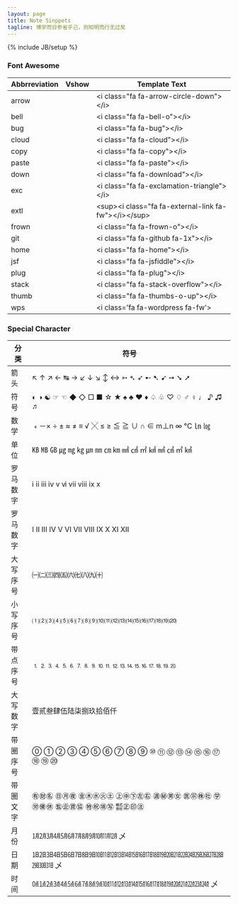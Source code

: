 ```yaml
---
layout: page
title: Note Sinppets
tagline: 博学而日参省乎己，则知明而行无过矣
---
```

{% include JB/setup %}

### Font Awesome

|Abbrreviation|Vshow|Template Text|
|----|----|----|
|arrow	|<i class="fa fa-arrow-circle-down"></i>|&lt;i class="fa fa-arrow-circle-down">&lt;/i>|
|bell	|<i class="fa fa-bell-o"></i>|&lt;i class="fa fa-bell-o">&lt;/i>|
|bug	|<i class="fa fa-bug"></i>|&lt;i class="fa fa-bug">&lt;/i>|
|cloud	|<i class="fa fa-cloud"></i>|&lt;i class="fa fa-cloud">&lt;/i>|
|copy	|<i class="fa fa-copy"></i>|&lt;i class="fa fa-copy">&lt;/i>|
|paste	|<i class="fa fa-paste"></i>|&lt;i class="fa fa-paste">&lt;/i>|
|down 	|<i class="fa fa-download"></i>|&lt;i class="fa fa-download">&lt;/i>|
|exc	|<i class="fa fa-exclamation-triangle"></i>|&lt;i class="fa fa-exclamation-triangle">&lt;/i>|
|extl 	|<sup><i class="fa fa-external-link fa-fw"></i></sup>|&lt;sup>&lt;i class="fa fa-external-link fa-fw">&lt;/i>&lt;/sup>|
|frown  |<i class="fa fa-frown-o"></i>|&lt;i class="fa fa-frown-o">&lt;/i>|
|git 	|<i class="fa fa-github fa-1x"></i>|&lt;i class="fa fa-github fa-1x">&lt;/i>|
|home	|<i class="fa fa-home"></i>|&lt;i class="fa fa-home">&lt;/i>|
|jsf	|	<i class="fa fa-jsfiddle"></i>|&lt;i class="fa fa-jsfiddle">&lt;/i>|
|plug	|<i class="fa fa-plug"></i>|&lt;i class="fa fa-plug">&lt;/i>|
|stack	|<i class="fa fa-stack-overflow"></i>|&lt;i class="fa fa-stack-overflow">&lt;/i>|
|thumb	|<i class="fa fa-thumbs-o-up"></i>|&lt;i class="fa fa-thumbs-o-up">&lt;/i>|
|wps |<i class="fa fa-wordpress fa-fw"></i> | &lt;i class='fa fa-wordpress fa-fw'></i>|

### Special Character

|分类|符号|
|----|----|
|箭头|↖ ↑ ↗ ← ↹ → ↙ ↓ ↘ ↕ ↔ ➳ ➴ ➶ ➸ ➷ ➹ ➙ ➘ ➚|
|符号|◐ ◑ ☯ ☞ ☜ ◆ ◇ □ ■ ☆ ★ ♠ ♣ ♥ ♦ ♤ ♧ ♡ ♢ ♂ ♀ ♩ ♪ ♫ ♬|
|数学|﹢－× ÷ ± ≈ ≠ ≡ √ ╳ ≤ ≥ ≦ ≧ ∪ ∩ ∈ m⊥n ∞ ℃ ㏑ ㏒|
|单位|㎅ ㎆ ㎇ ㎍ ㎎ ㎏ ㎛ ㎜ ㎝ ㎞ ㎟ ㎠ ㎡ ㎢ ㎣ ㎤ ㎥ ㎦|
|罗马数字|ⅰ ⅱ ⅲ ⅳ ⅴ ⅵ ⅶ ⅷ ⅸ ⅹ|
|罗马数字|Ⅰ Ⅱ Ⅲ Ⅳ Ⅴ Ⅵ Ⅶ Ⅷ Ⅸ Ⅹ Ⅺ Ⅻ|
|大写序号|㈠㈡㈢㈣㈤㈥㈦㈧㈨㈩|
|小写序号|⑴⑵⑶⑷⑸⑹⑺⑻⑼⑽⑾⑿⒀⒁⒂⒃⒄⒅⒆⒇|
|带点序号|⒈⒉⒊⒋⒌⒍⒎⒏⒐⒑⒒⒓⒔⒕⒖⒗⒘⒙⒚⒛|
|大写数字|壹贰叁肆伍陆柒捌玖拾佰仟|
|带圈序号|⓪ ① ② ③ ④ ⑤ ⑥ ⑦ ⑧ ⑨ ⑩ ⑪ ⑫ ⑬ ⑭ ⑮ ⑯ ⑰ ⑱ ⑲ ⑳|
|带圈文字|㊒㊖㊔ ㊐㊊㊰ ㊎㊍㊌㊋㊏ ㊤㊥㊦㊧㊨ ㊜㊙㊚㊛ ㊩㊪㊑㊓ ㊫㊘㊝㊡ ㊬㊭㊮㊯ ㊕㊗㊠㊢ ㍿㊣㊞㊟|
|月份|㋀㋁㋂㋃㋄㋅㋆㋇㋈㋉㋊㋋ 乄|
|日期|㏠㏡㏢㏣㏤㏥㏦㏧㏨㏩㏪㏫㏬㏭㏮㏯㏰㏱㏲㏳㏴㏵㏷㏸㏹㏺㏻㏼㏽㏾ 乄|
|时间|㍘㍙㍚㍛㍜㍝㍞㍟㍠㍡㍢㍣㍤㍥㍦㍧㍨㍩㍪㍫㍬㍭㍮㍯㍰ 乄|
